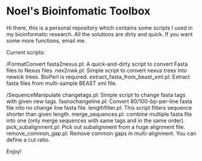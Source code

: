 # Noel's Bioinfomatic Toolbox

Hi there, this is a personal repository which contains some scripts I used in my bioinformatic research.
All the solutions are dirty and quick. If you want some more functions, email me.

Current scripts:

/FormatConvert
  fasta2nexus.pl: A quick-and-dirty script to convert Fasta files to Nexus files.
  nex2nwk.pl: Simple script to convert nexus trees into newick trees. BioPerl is required.
  extract_fasta_from_beast_xml.pl: Extract fasta files from multi-sample BEAST xml file.

/SequenceManipulate
  changetags.pl: Simple script to change fasta tags with given new tags.
  fasnochangeline.pl: Convert 80/100-bp-per-line fasta file into no change line fasta file.
  lengthfilter.pl: This script filters sequence shorter than given length.
  merge_sequences.pl: combine multiple fasta file into one (only merge sequences with same tags and in the same order).
  pick_subalignment.pl: Pick out subalignment from a huge alignment file.
  remove_common_gap.pl: Remove common gaps in multi-alignment. You can define a cut ratio.
  
Enjoy!
